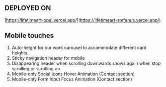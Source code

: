 ## DEPLOYED ON
[https://lifetimeart-opal.vercel.app/](https://lifetimeart-stefanus.vercel.app/)

## Mobile touches
1. Auto-height for our work carousel to accommodate different card heights.
2. Sticky navigation header for mobile
3. Disappearing header when scrolling downwards shows again when stop scrolling or scrolling up
4. Mobile-only Social Icons Hover Animation (Contact section)
5. Mobile-only Form Input Focus Animation (Contact section)
